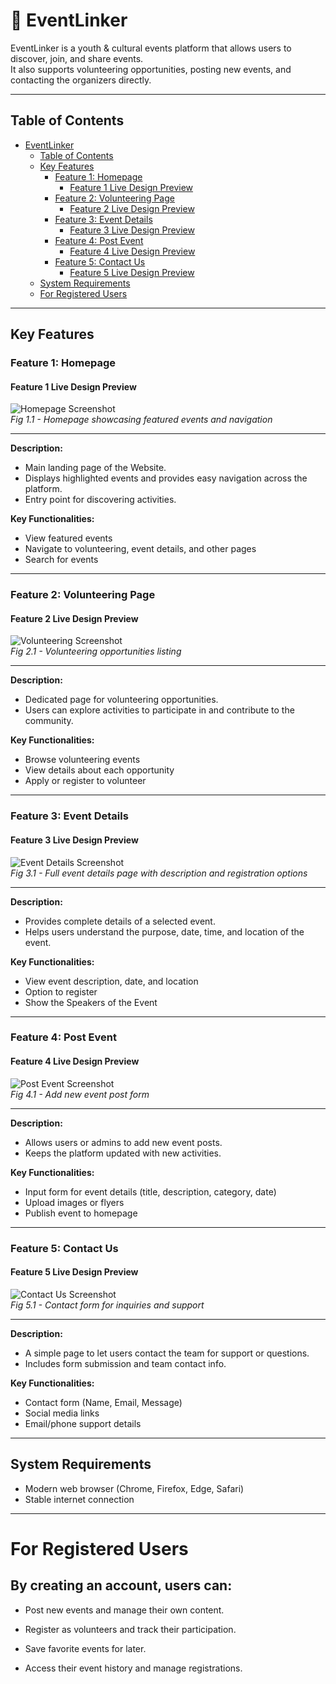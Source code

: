 # 📌 EventLinker

EventLinker is a youth & cultural events platform that allows users to discover, join, and share events.  
It also supports volunteering opportunities, posting new events, and contacting the organizers directly.

---

## Table of Contents

- [EventLinker](#eventlinker)
  - [Table of Contents](#table-of-contents)
  - [Key Features](#key-features)
    - [Feature 1: Homepage](#feature-1-homepage)
      - [Feature 1 Live Design Preview](#feature-1-live-design-preview)
    - [Feature 2: Volunteering Page](#feature-2-Volunteering-page)
      - [Feature 2 Live Design Preview](#feature-2-live-design-preview)
    - [Feature 3: Event Details](#feature-3-event-details)
      - [Feature 3 Live Design Preview](#feature-3-live-design-preview)
    - [Feature 4: Post Event](#feature-4-post-event)
      - [Feature 4 Live Design Preview](#feature-4-live-design-preview)
    - [Feature 5: Contact Us](#feature-5-contact-us)
      - [Feature 5 Live Design Preview](#feature-5-live-design-preview)
  - [System Requirements](#system-requirements)
  - [For Registered Users](#for-registered-users)

---

## Key Features

### Feature 1: Homepage

#### Feature 1 Live Design Preview
![Homepage Screenshot](./img/home.jpg)  
*Fig 1.1 - Homepage showcasing featured events and navigation*

---

**Description:**  
- Main landing page of the Website.  
- Displays highlighted events and provides easy navigation across the platform.  
- Entry point for discovering activities.

**Key Functionalities:**
- View featured events
- Navigate to volunteering, event details, and other pages
- Search for events

---

### Feature 2: Volunteering Page

#### Feature 2 Live Design Preview
![Volunteering Screenshot](img/Volunteering.jpg)  
*Fig 2.1 - Volunteering opportunities listing*

---

**Description:**  
- Dedicated page for volunteering opportunities.  
- Users can explore activities to participate in and contribute to the community.

**Key Functionalities:**
- Browse volunteering events
- View details about each opportunity
- Apply or register to volunteer

---

### Feature 3: Event Details

#### Feature 3 Live Design Preview
![Event Details Screenshot](./img/eventdetails.png)  
*Fig 3.1 - Full event details page with description and registration options*

---

**Description:**  
- Provides complete details of a selected event.  
- Helps users understand the purpose, date, time, and location of the event.

**Key Functionalities:**
- View event description, date, and location
- Option to register
- Show the Speakers of the Event

---

### Feature 4: Post Event

#### Feature 4 Live Design Preview
![Post Event Screenshot](./img/post-event.png)  
*Fig 4.1 - Add new event post form*

---

**Description:**  
- Allows users or admins to add new event posts.  
- Keeps the platform updated with new activities.

**Key Functionalities:**
- Input form for event details (title, description, category, date)
- Upload images or flyers
- Publish event to homepage

---

### Feature 5: Contact Us

#### Feature 5 Live Design Preview
![Contact Us Screenshot](./img/contact.png)  
*Fig 5.1 - Contact form for inquiries and support*

---

**Description:**  
- A simple page to let users contact the team for support or questions.  
- Includes form submission and team contact info.

**Key Functionalities:**
- Contact form (Name, Email, Message)
- Social media links
- Email/phone support details

---

## System Requirements

- Modern web browser (Chrome, Firefox, Edge, Safari)
- Stable internet connection

---
# For Registered Users

## By creating an account, users can:

- Post new events and manage their own content.

- Register as volunteers and track their participation.

- Save favorite events for later.

- Access their event history and manage registrations.